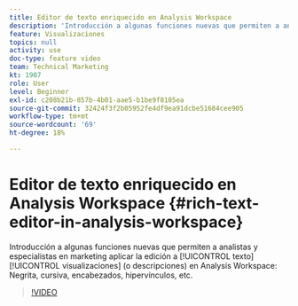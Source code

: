 ```yaml
---
title: Editor de texto enriquecido en Analysis Workspace
description: 'Introducción a algunas funciones nuevas que permiten a analistas y especialistas en marketing aplicar la edición a visualizaciones de texto (o descripciones) en Analysis Workspace: negrita, cursiva, encabezados, hipervínculos, etc.'
feature: Visualizaciones
topics: null
activity: use
doc-type: feature video
team: Technical Marketing
kt: 1907
role: User
level: Beginner
exl-id: c208b21b-857b-4b01-aae5-b1be9f8105ea
source-git-commit: 32424f3f2b05952fe4df9ea91dcbe51684cee905
workflow-type: tm+mt
source-wordcount: '69'
ht-degree: 18%

---
```


# Editor de texto enriquecido en Analysis Workspace {#rich-text-editor-in-analysis-workspace}

Introducción a algunas funciones nuevas que permiten a analistas y especialistas en marketing aplicar la edición a [!UICONTROL texto] [!UICONTROL visualizaciones] (o descripciones) en Analysis Workspace: Negrita, cursiva, encabezados, hipervínculos, etc.

>[!VIDEO](https://video.tv.adobe.com/v/23726/?quality=12)
